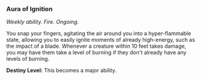 ### Aura of Ignition

_Weekly ability. Fire. Ongoing._

You snap your fingers, agitating the air around you into a hyper-flammable state, allowing you to easily ignite moments of already high-energy, such as the impact of a blade. Whenever a creature within 10 feet takes damage, you may have them take a level of burning if they don't already have any levels of burning.

**Destiny Level:**
This becomes a major ability.
